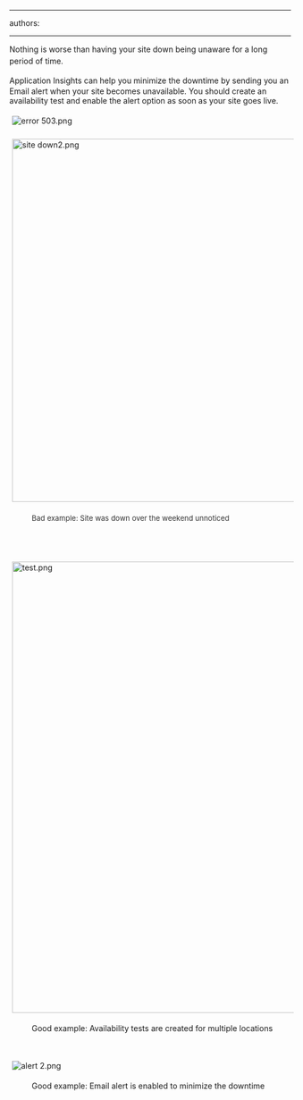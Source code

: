 

---
authors:

---




<span class='intro'> <p><span style="line-height&#58;20.8px;">​Nothing is worse than having your site down being&#160;unaware for a&#160;long period of time.</span></p> </span>

<p><span style="line-height&#58;20.8px;"> Application Insights&#160;</span>can help you minimize&#160;the downtime&#160;by&#160;sending you&#160;an Email alert when your site becomes unavailable. You should create an availability test and enable the alert option as soon as your site goes live.<br></p><p><img src="/SiteAssets/Pages/Do-you-know-when-your-site-goes-down/error%20503.png" alt="error 503.png" style="margin&#58;5px;" /><br></p><p><img src="/SiteAssets/Pages/Do-you-know-when-your-site-goes-down/site%20down2.png" alt="site down2.png" style="margin&#58;5px;width&#58;650px;" /><br></p><dd class="ssw15-rteElement-FigureBad"><span style="line-height&#58;1.6;color&#58;#333333;font-size&#58;13px;">Bad example&#58; Site was down over&#160;the weekend unnoticed</span></dd><p>​​<br></p><p><br><img src="/SiteAssets/Pages/Do-you-know-when-your-site-goes-down/test.png" alt="test.png" style="margin&#58;5px;width&#58;808px;" /><br></p><dd class="ssw15-rteElement-FigureGood"> Good example&#58; Availability tests are created for multiple locations<br></dd><p class="ssw15-rteElement-P">​​​<br></p><p class="ssw15-rteElement-P"><img src="/SiteAssets/Pages/Do-you-know-when-your-site-goes-down/alert%202.png" alt="alert 2.png" style="margin&#58;5px;" />&#160;</p><dd class="ssw15-rteElement-FigureGood"> Good example&#58; Email alert is enabled to minimize the downtime<br></dd><p class="ssw15-rteElement-P">​​<br></p><p><br></p>


